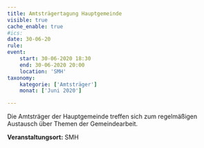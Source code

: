 ```yaml
---
title: Amtsträgertagung Hauptgemeinde
visible: true
cache_enable: true
#ics: 
date: 30-06-20
rule: 
event:
	start: 30-06-2020 18:30
	end: 30-06-2020 20:00
	location: 'SMH'
taxonomy:
	kategorie: ['Amtsträger']
	monat: ['Juni 2020']

---
```

Die Amtsträger der Hauptgemeinde treffen sich zum regelmäßigen Austausch über Themen der Gemeindearbeit.




**Veranstaltungsort:** SMH

